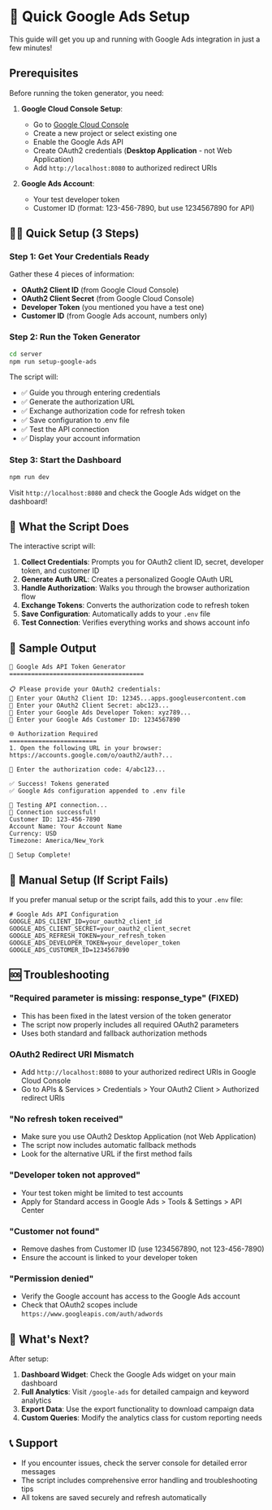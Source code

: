 # 🚀 Quick Google Ads Setup

This guide will get you up and running with Google Ads integration in just a few minutes!

## Prerequisites

Before running the token generator, you need:

1. **Google Cloud Console Setup**:
   - Go to [Google Cloud Console](https://console.cloud.google.com/)
   - Create a new project or select existing one
   - Enable the Google Ads API
   - Create OAuth2 credentials (**Desktop Application** - not Web Application)
   - Add `http://localhost:8080` to authorized redirect URIs

2. **Google Ads Account**:
   - Your test developer token
   - Customer ID (format: 123-456-7890, but use 1234567890 for API)

## 🏃‍♂️ Quick Setup (3 Steps)

### Step 1: Get Your Credentials Ready

Gather these 4 pieces of information:
- **OAuth2 Client ID** (from Google Cloud Console)
- **OAuth2 Client Secret** (from Google Cloud Console)
- **Developer Token** (you mentioned you have a test one)
- **Customer ID** (from Google Ads account, numbers only)

### Step 2: Run the Token Generator

```bash
cd server
npm run setup-google-ads
```

The script will:
- ✅ Guide you through entering credentials
- ✅ Generate the authorization URL
- ✅ Exchange authorization code for refresh token
- ✅ Save configuration to .env file
- ✅ Test the API connection
- ✅ Display your account information

### Step 3: Start the Dashboard

```bash
npm run dev
```

Visit `http://localhost:8080` and check the Google Ads widget on the dashboard!

## 📱 What the Script Does

The interactive script will:

1. **Collect Credentials**: Prompts you for OAuth2 client ID, secret, developer token, and customer ID
2. **Generate Auth URL**: Creates a personalized Google OAuth URL
3. **Handle Authorization**: Walks you through the browser authorization flow
4. **Exchange Tokens**: Converts the authorization code to refresh token
5. **Save Configuration**: Automatically adds to your `.env` file
6. **Test Connection**: Verifies everything works and shows account info

## 🎯 Sample Output

```
🚀 Google Ads API Token Generator
=====================================

📋 Please provide your OAuth2 credentials:
🔑 Enter your OAuth2 Client ID: 12345...apps.googleusercontent.com
🔐 Enter your OAuth2 Client Secret: abc123...
🎯 Enter your Google Ads Developer Token: xyz789...
👤 Enter your Google Ads Customer ID: 1234567890

🌐 Authorization Required
========================
1. Open the following URL in your browser:
https://accounts.google.com/o/oauth2/auth?...

📝 Enter the authorization code: 4/abc123...

✅ Success! Tokens generated
✅ Google Ads configuration appended to .env file

🧪 Testing API connection...
🎉 Connection successful!
Customer ID: 123-456-7890
Account Name: Your Account Name
Currency: USD
Timezone: America/New_York

🎯 Setup Complete!
```

## 🔧 Manual Setup (If Script Fails)

If you prefer manual setup or the script fails, add this to your `.env` file:

```env
# Google Ads API Configuration
GOOGLE_ADS_CLIENT_ID=your_oauth2_client_id
GOOGLE_ADS_CLIENT_SECRET=your_oauth2_client_secret
GOOGLE_ADS_REFRESH_TOKEN=your_refresh_token
GOOGLE_ADS_DEVELOPER_TOKEN=your_developer_token
GOOGLE_ADS_CUSTOMER_ID=1234567890
```

## 🆘 Troubleshooting

### "Required parameter is missing: response_type" (FIXED)
- This has been fixed in the latest version of the token generator
- The script now properly includes all required OAuth2 parameters
- Uses both standard and fallback authorization methods

### OAuth2 Redirect URI Mismatch
- Add `http://localhost:8080` to your authorized redirect URIs in Google Cloud Console
- Go to APIs & Services > Credentials > Your OAuth2 Client > Authorized redirect URIs

### "No refresh token received"
- Make sure you use OAuth2 Desktop Application (not Web Application)
- The script now includes automatic fallback methods
- Look for the alternative URL if the first method fails

### "Developer token not approved"
- Your test token might be limited to test accounts
- Apply for Standard access in Google Ads > Tools & Settings > API Center

### "Customer not found"
- Remove dashes from Customer ID (use 1234567890, not 123-456-7890)
- Ensure the account is linked to your developer token

### "Permission denied"
- Verify the Google account has access to the Google Ads account
- Check that OAuth2 scopes include `https://www.googleapis.com/auth/adwords`

## 🎉 What's Next?

After setup:
1. **Dashboard Widget**: Check the Google Ads widget on your main dashboard
2. **Full Analytics**: Visit `/google-ads` for detailed campaign and keyword analytics
3. **Export Data**: Use the export functionality to download campaign data
4. **Custom Queries**: Modify the analytics class for custom reporting needs

## 📞 Support

- If you encounter issues, check the server console for detailed error messages
- The script includes comprehensive error handling and troubleshooting tips
- All tokens are saved securely and refresh automatically 